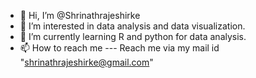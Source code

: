 - 👋 Hi, I’m @Shrinathrajeshirke
- 👀 I’m interested in data analysis and data visualization.
- 🌱 I’m currently learning R and python for data analysis.
- 📫 How to reach me --- Reach me via my mail id "shrinathrajeshirke@gmail.com"

